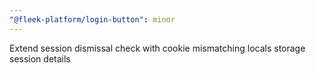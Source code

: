 ```yaml
---
"@fleek-platform/login-button": minor
---
```


Extend session dismissal check with cookie mismatching locals storage session details
